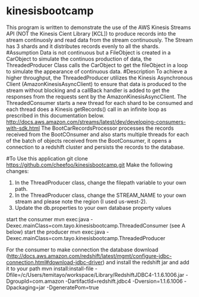 # kinesisbootcamp
This program is written to demonstrate the use of the AWS Kinesis Streams API (NOT the Kinesis Cient Library [KCL]) to produce records into the stream continuosly and read data from the stream continuously. The Stream has 3 shards and it distributes records evenly to all the shards.
#Assumption
Data is not continuous but a FileObject is created in a CarObject to simulate the continuos production of data, the ThreadedProducer Class calls the CarObject to get the fileObject in a loop to simulate the appearance of continuous data.
#Description
To achieve a higher throughput, the ThreadedProducer utilizes the Kinesis Asynchronous Client (AmazonKinesisAsyncClient) to ensure that data is produced to the stream without blocking and a callBack handler is added to get the responses from the requests sent by the AmazonKinesisAsyncClient.
The ThreadedConsumer starts a new thread for each shard to be consumed and each thread does a Kinesis getRecords() call in an infinite loop as prescribed in this documentation below.
http://docs.aws.amazon.com/streams/latest/dev/developing-consumers-with-sdk.html
The BootCarRecordsProcessor processes the records received from the BootCOnsumer and also starts multiple threads for each of the batch of objects received from the BootConsumer, it opens a connection to a redshift cluster and persists the records to the database.

#To Use this application
git clone https://github.com/cheefoo/kinesisbootcamp.git
Make the following changes:
1. In the ThreadProducer class, change the filepath variable to your own path.
2. In the ThreadProducer class, change the STREAM_NAME to your own stream and please note the region (I used us-west-2).
3. Update the db.properties to your own database property values

start the consumer 
mvn exec:java -Dexec.mainClass=com.tayo.kinesisbootcamp.ThreadedConsumer (see A below)
start the producer
mvn exec:java -Dexec.mainClass=com.tayo.kinesisbootcamp.ThreadedProducer

For the consumer to make connection the database download (http://docs.aws.amazon.com/redshift/latest/mgmt/configure-jdbc-connection.html#download-jdbc-driver) and install the redshift jar and add it to your path
mvn install:install-file -Dfile=/c/Users/temitayo/workspace/Library/RedshiftJDBC4-1.1.6.1006.jar -DgroupId=com.amazon -DartifactId=redshift.jdbc4 -Dversion=1.1.6.1006 -Dpackaging=jar -DgeneratePom=true
